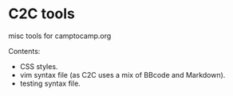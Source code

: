 # C2C tools

misc tools for camptocamp.org

Contents:
* CSS styles.
* vim syntax file (as C2C uses a mix of BBcode and Markdown).
* testing syntax file.
